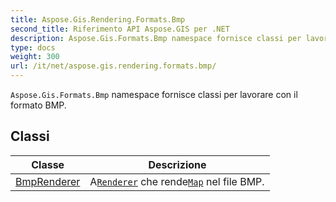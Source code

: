 ```yaml
---
title: Aspose.Gis.Rendering.Formats.Bmp
second_title: Riferimento API Aspose.GIS per .NET
description: Aspose.Gis.Formats.Bmp namespace fornisce classi per lavorare con il formato BMP.
type: docs
weight: 300
url: /it/net/aspose.gis.rendering.formats.bmp/
---
```

`Aspose.Gis.Formats.Bmp` namespace fornisce classi per lavorare con il formato BMP.

## Classi

| Classe | Descrizione |
| --- | --- |
| [BmpRenderer](./bmprenderer/) | A[`Renderer`](../aspose.gis.rendering/renderer/) che rende[`Map`](../aspose.gis.rendering/map/) nel file BMP. |


